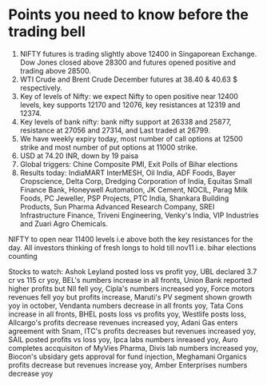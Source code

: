 # Points you need to know before the trading bell
1. NIFTY futures is trading slightly above 12400 in Singaporean Exchange. Dow Jones closed above 28300 and futures opened positive and trading above 28500.
2. WTI Crude and Brent Crude December futures at 38.40 & 40.63 $ respectively. 
3. Key of levels of Nifty: we expect Nifty to open positive near 12400 levels, key supports 12170 and 12076, key resistances at 12319 and 12374.
4. Key levels of bank nifty: bank nifty support at 26338 and 25877, resistance at 27056 and 27314, and Last traded at 26799.
5. We have weekly expiry today, most number of call options at 12500 strike and most number of put options at 11000 strike.
6. USD at 74.20 INR, down by 19 paisa
7. Global triggers: Chine Composite PMI, Exit Polls of Bihar elections
8. Results today: IndiaMART InterMESH, Oil India, ADF Foods, Bayer Cropscience, Delta Corp, Dredging Corporation of India, Equitas Small Finance Bank, Honeywell Automation, JK Cement, NOCIL, Parag Milk Foods, PC Jeweller, PSP Projects, PTC India, Shankara Building Products, Sun Pharma Advanced Research Company, SREI Infrastructure Finance, Triveni Engineering, Venky's India, VIP Industries and Zuari Agro Chemicals.

NIFTY to open near 11400 levels i.e above both the key resistances for the day. All investors thinking of fresh longs to hold till nov11 i.e. bihar elections counting

Stocks to watch: Ashok Leyland posted loss vs profit yoy, UBL declared 3.7 cr vs 115 cr yoy, BEL's numbers increase in all fronts, Union Bank reported higher profits but NII fell yoy, Cipla's numbers increased yoy, Force motors revenues fell yoy but profits increase, Maruti's PV segment shown growth yoy in october, Vendanta numbers decrease in all fronts yoy, Tata Cons increase in all fronts, BHEL posts loss vs profits yoy, Westlife posts loss, Allcargo's profits decrease revenues increased yoy, Adani Gas enters agreement with Snam, ITC's profits decreases but revenues increased yoy, SAIL posted profits vs loss yoy, Ipca labs numbers inreased yoy, Auro completes accquisiton of MyVies Pharma, Divis lab numbers increased yoy, Biocon's ubsidary gets approval for fund injection, Meghamani Organics profits decrease but revenues increase yoy, Amber Enterprises numbers decrease yoy 
